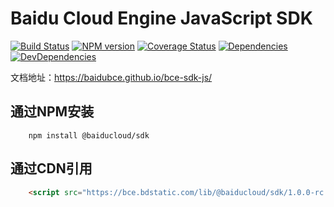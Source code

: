 Baidu Cloud Engine JavaScript SDK
====

[![Build Status](https://travis-ci.org/baidubce/bce-sdk-js.svg?branch=master)](https://travis-ci.org/baidubce/bce-sdk-js)
[![NPM version](https://img.shields.io/npm/v/@baiducloud/sdk.svg?style=flat)](https://www.npmjs.com/package/@baiducloud/sdk)
[![Coverage Status](https://coveralls.io/repos/github/baidubce/bce-sdk-js/badge.svg?branch=master)](https://coveralls.io/github/baidubce/bce-sdk-js?branch=master)
[![Dependencies](https://img.shields.io/david/baidubce/bce-sdk-js.svg?style=flat)](https://david-dm.org/baidubce/bce-sdk-js)
[![DevDependencies](https://img.shields.io/david/dev/baidubce/bce-sdk-js.svg?style=flat)](https://david-dm.org/baidubce/bce-sdk-js)


文档地址：<https://baidubce.github.io/bce-sdk-js/>

## 通过NPM安装
```shell
    npm install @baiducloud/sdk
```

## 通过CDN引用
```html
    <script src="https://bce.bdstatic.com/lib/@baiducloud/sdk/1.0.0-rc.3/baidubce-sdk.bundle.min.js" ></script>
```
